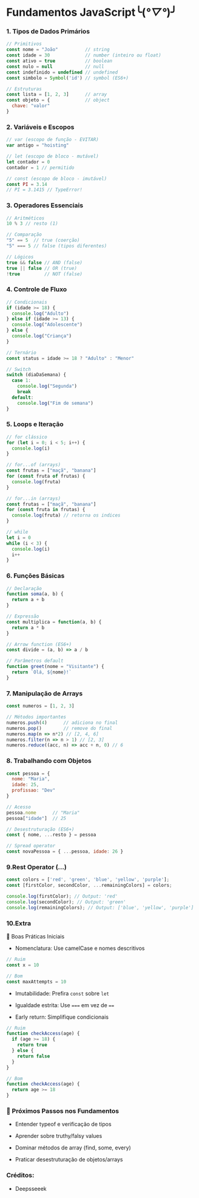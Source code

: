 # Fundamentos JavaScript╰(*°▽°*)╯

### 1. Tipos de Dados Primários
```javascript
// Primitivos
const nome = "João"          // string
const idade = 30             // number (inteiro ou float)
const ativo = true           // boolean
const nulo = null            // null
const indefinido = undefined // undefined
const simbolo = Symbol('id') // symbol (ES6+)

// Estruturas
const lista = [1, 2, 3]      // array
const objeto = {             // object
  chave: "valor" 
}
```
### 2. Variáveis e Escopos 
```javascript
// var (escopo de função - EVITAR)
var antigo = "hoisting"

// let (escopo de bloco - mutável)
let contador = 0
contador = 1 // permitido

// const (escopo de bloco - imutável)
const PI = 3.14
// PI = 3.1415 // TypeError!
```
### 3. Operadores Essenciais
```javascript
// Aritméticos
10 % 3 // resto (1)

// Comparação
"5" == 5  // true (coerção)
"5" === 5 // false (tipos diferentes)

// Lógicos
true && false // AND (false)
true || false // OR (true)
!true         // NOT (false)
```
### 4. Controle de Fluxo
```javascript
// Condicionais
if (idade >= 18) {
  console.log("Adulto")
} else if (idade >= 13) {
  console.log("Adolescente")
} else {
  console.log("Criança")
}

// Ternário
const status = idade >= 18 ? "Adulto" : "Menor"

// Switch
switch (diaDaSemana) {
  case 1:
    console.log("Segunda")
    break
  default:
    console.log("Fim de semana")
}
```
### 5. Loops e Iteração
```javascript
// for clássico
for (let i = 0; i < 5; i++) {
  console.log(i)
}

// for...of (arrays)
const frutas = ["maçã", "banana"]
for (const fruta of frutas) {
  console.log(fruta)
}

// for...in (arrays)
const frutas = ["maçã", "banana"]
for (const fruta in frutas) {
  console.log(fruta) // retorna os indices 
}

// while
let i = 0
while (i < 3) {
  console.log(i)
  i++
}
```
### 6. Funções Básicas
```javascript
// Declaração
function soma(a, b) {
  return a + b
}

// Expressão
const multiplica = function(a, b) {
  return a * b
}

// Arrow function (ES6+)
const divide = (a, b) => a / b

// Parâmetros default
function greet(nome = "Visitante") {
  return `Olá, ${nome}!`
}
```
### 7. Manipulação de Arrays
```javascript
const numeros = [1, 2, 3]

// Métodos importantes
numeros.push(4)      // adiciona no final
numeros.pop()        // remove do final
numeros.map(n => n*2) // [2, 4, 6]
numeros.filter(n => n > 1) // [2, 3]
numeros.reduce((acc, n) => acc + n, 0) // 6
```
### 8. Trabalhando com Objetos
```javascript
const pessoa = {
  nome: "Maria",
  idade: 25,
  profissao: "Dev"
}

// Acesso
pessoa.nome      // "Maria"
pessoa["idade"]  // 25

// Desestruturação (ES6+)
const { nome, ...resto } = pessoa

// Spread operator
const novaPessoa = { ...pessoa, idade: 26 }
```
### 9.Rest Operator (...)

```javascript
const colors = ['red', 'green', 'blue', 'yellow', 'purple'];
const [firstColor, secondColor, ...remainingColors] = colors;

console.log(firstColor); // Output: 'red'
console.log(secondColor); // Output: 'green'
console.log(remainingColors); // Output: ['blue', 'yellow', 'purple']
```

### 10.Extra 
📌 Boas Práticas Iniciais
- Nomenclatura: Use camelCase e nomes descritivos

```javascript
// Ruim
const x = 10

// Bom
const maxAttempts = 10
```
- Imutabilidade: Prefira `const` sobre `let`

- Igualdade estrita: Use `===` em vez de `==`

- Early return: Simplifique condicionais

```javascript
// Ruim
function checkAccess(age) {
  if (age >= 18) {
    return true
  } else {
    return false
  }
}

// Bom
function checkAccess(age) {
  return age >= 18
}
```

### 🚀 Próximos Passos nos Fundamentos

- Entender typeof e verificação de tipos

- Aprender sobre truthy/falsy values

- Dominar métodos de array (find, some, every)

- Praticar desestruturação de objetos/arrays

### Créditos:
- Deepsseeek 
